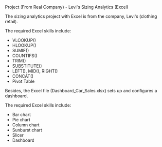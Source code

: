 Project (From Real Company) - Levi's Sizing Analytics (Excel)

The sizing analytics project with Excel is from the company, Levi's (clothing retail).

The required Excel skills include:
- VLOOKUP()
- HLOOKUP()
- SUMIF()
- COUNTIFS()
- TRIM()
- SUBSTITUTE()
- LEFT(), MID(), RIGHT()
- CONCAT()
- Pivot Table

Besides, the Excel file (Dashboard_Car_Sales.xlsx) sets up and configures a dashboard.

The required Excel skills include:
- Bar chart
- Pie chart
- Column chart
- Sunburst chart 
- Slicer
- Dashboard
